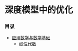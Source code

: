 # 深度模型中的优化
### 目录  
+ [应用数学与数学基础](../应用数学与数学基础/, "../应用数学与数学基础/") 
    + [线性代数](../应用数学与数学基础/线性代数.md, "../应用数学与数学基础/线性代数.md") 
